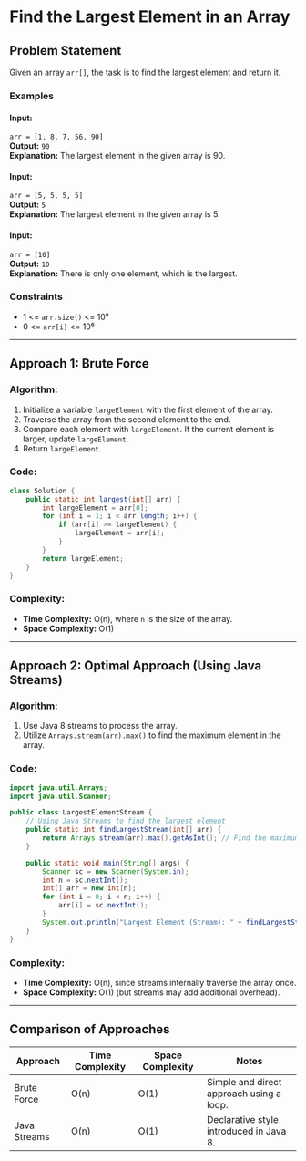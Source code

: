 
# Find the Largest Element in an Array

## Problem Statement
Given an array `arr[]`, the task is to find the largest element and return it.

### Examples

#### Input: 
`arr = [1, 8, 7, 56, 90]`  
**Output:** `90`  
**Explanation:** The largest element in the given array is 90.

#### Input:
`arr = [5, 5, 5, 5]`  
**Output:** `5`  
**Explanation:** The largest element in the given array is 5.

#### Input:
`arr = [10]`  
**Output:** `10`  
**Explanation:** There is only one element, which is the largest.

### Constraints
- 1 <= `arr.size()` <= 10⁶  
- 0 <= `arr[i]` <= 10⁶  

---

## Approach 1: Brute Force

### Algorithm:
1. Initialize a variable `largeElement` with the first element of the array.
2. Traverse the array from the second element to the end.
3. Compare each element with `largeElement`. If the current element is larger, update `largeElement`.
4. Return `largeElement`.

### Code:
```java
class Solution {
    public static int largest(int[] arr) {
        int largeElement = arr[0];
        for (int i = 1; i < arr.length; i++) {
            if (arr[i] >= largeElement) {
                largeElement = arr[i];
            }
        }
        return largeElement;
    }
}
```

### Complexity:
- **Time Complexity:** O(n), where `n` is the size of the array.
- **Space Complexity:** O(1)

---

## Approach 2: Optimal Approach (Using Java Streams)

### Algorithm:
1. Use Java 8 streams to process the array.
2. Utilize `Arrays.stream(arr).max()` to find the maximum element in the array.

### Code:
```java
import java.util.Arrays;
import java.util.Scanner;

public class LargestElementStream {
    // Using Java Streams to find the largest element
    public static int findLargestStream(int[] arr) {
        return Arrays.stream(arr).max().getAsInt(); // Find the maximum element using Streams
    }

    public static void main(String[] args) {
        Scanner sc = new Scanner(System.in);
        int n = sc.nextInt();
        int[] arr = new int[n];
        for (int i = 0; i < n; i++) {
            arr[i] = sc.nextInt();
        }
        System.out.println("Largest Element (Stream): " + findLargestStream(arr));
    }
}
```

### Complexity:
- **Time Complexity:** O(n), since streams internally traverse the array once.
- **Space Complexity:** O(1) (but streams may add additional overhead).

---

## Comparison of Approaches
| Approach         | Time Complexity | Space Complexity | Notes                                         |
|-------------------|-----------------|------------------|-----------------------------------------------|
| Brute Force       | O(n)           | O(1)             | Simple and direct approach using a loop.      |
| Java Streams      | O(n)           | O(1)             | Declarative style introduced in Java 8.       |







  
